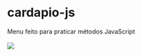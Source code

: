 # cardapio-js
Menu feito para praticar métodos JavaScript
<br><br>
<img src='assets/to_readme/teste.gif'>
